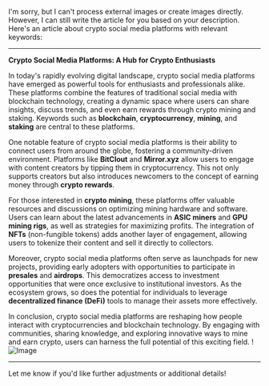 I'm sorry, but I can't process external images or create images directly. However, I can still write the article for you based on your description. Here's an article about crypto social media platforms with relevant keywords:

---

**Crypto Social Media Platforms: A Hub for Crypto Enthusiasts**

In today's rapidly evolving digital landscape, crypto social media platforms have emerged as powerful tools for enthusiasts and professionals alike. These platforms combine the features of traditional social media with blockchain technology, creating a dynamic space where users can share insights, discuss trends, and even earn rewards through crypto mining and staking. Keywords such as **blockchain**, **cryptocurrency**, **mining**, and **staking** are central to these platforms.

One notable feature of crypto social media platforms is their ability to connect users from around the globe, fostering a community-driven environment. Platforms like **BitClout** and **Mirror.xyz** allow users to engage with content creators by tipping them in cryptocurrency. This not only supports creators but also introduces newcomers to the concept of earning money through **crypto rewards**.

For those interested in **crypto mining**, these platforms offer valuable resources and discussions on optimizing mining hardware and software. Users can learn about the latest advancements in **ASIC miners** and **GPU mining rigs**, as well as strategies for maximizing profits. The integration of **NFTs** (non-fungible tokens) adds another layer of engagement, allowing users to tokenize their content and sell it directly to collectors.

Moreover, crypto social media platforms often serve as launchpads for new projects, providing early adopters with opportunities to participate in **presales** and **airdrops**. This democratizes access to investment opportunities that were once exclusive to institutional investors. As the ecosystem grows, so does the potential for individuals to leverage **decentralized finance (DeFi)** tools to manage their assets more effectively.

In conclusion, crypto social media platforms are reshaping how people interact with cryptocurrencies and blockchain technology. By engaging with communities, sharing knowledge, and exploring innovative ways to mine and earn crypto, users can harness the full potential of this exciting field. !![Image](https://github.com/user-attachments/assets/590b50a7-4459-4e76-8a31-559aed223621)

--- 

Let me know if you'd like further adjustments or additional details!